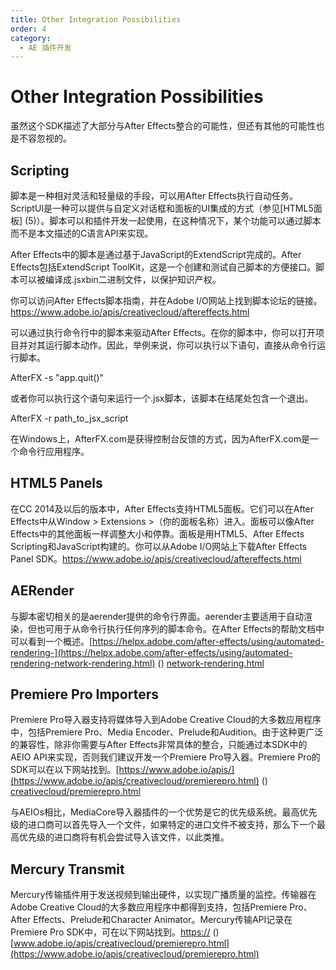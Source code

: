```yaml
---
title: Other Integration Possibilities
order: 4
category:
  - AE 插件开发
---
```


# Other Integration Possibilities

虽然这个SDK描述了大部分与After Effects整合的可能性，但还有其他的可能性也是不容忽视的。

## Scripting

脚本是一种相对灵活和轻量级的手段，可以用After Effects执行自动任务。ScriptUI是一种可以提供与自定义对话框和面板的UI集成的方式（参见[HTML5面板] (5)）。脚本可以和插件开发一起使用，在这种情况下，某个功能可以通过脚本而不是本文描述的C语言API来实现。

After Effects中的脚本是通过基于JavaScript的ExtendScript完成的。After Effects包括ExtendScript ToolKit，这是一个创建和测试自己脚本的方便接口。脚本可以被编译成.jsxbin二进制文件，以保护知识产权。

你可以访问After Effects脚本指南，并在Adobe I/O网站上找到脚本论坛的链接。<https://www.adobe.io/apis/creativecloud/aftereffects.html>

可以通过执行命令行中的脚本来驱动After Effects。在你的脚本中，你可以打开项目并对其运行脚本动作。因此，举例来说，你可以执行以下语句，直接从命令行运行脚本。

AfterFX -s "app.quit()"

或者你可以执行这个语句来运行一个.jsx脚本，该脚本在结尾处包含一个退出。

AfterFX -r path_to_jsx_script

在Windows上，AfterFX.com是获得控制台反馈的方式，因为AfterFX.com是一个命令行应用程序。

## HTML5 Panels

在CC 2014及以后的版本中，After Effects支持HTML5面板。它们可以在After Effects中从Window > Extensions >（你的面板名称）进入。面板可以像After Effects中的其他面板一样调整大小和停靠。面板是用HTML5、After Effects Scripting和JavaScript构建的。你可以从Adobe I/O网站上下载After Effects Panel SDK。<https://www.adobe.io/apis/creativecloud/aftereffects.html>

## AERender

与脚本密切相关的是aerender提供的命令行界面。aerender主要适用于自动渲染，但也可用于从命令行执行任何序列的脚本命令。在After Effects的帮助文档中可以看到一个概述。[https://helpx.adobe.com/after-effects/using/automated-rendering-](https://helpx.adobe.com/after-effects/using/automated-rendering-network-rendering.html) () [network-rendering.html](https://helpx.adobe.com/after-effects/using/automated-rendering-network-rendering.html)

## Premiere Pro Importers

Premiere Pro导入器支持将媒体导入到Adobe Creative Cloud的大多数应用程序中，包括Premiere Pro、Media Encoder、Prelude和Audition。由于这种更广泛的兼容性，除非你需要与After Effects非常具体的整合，只能通过本SDK中的AEIO API来实现，否则我们建议开发一个Premiere Pro导入器。Premiere Pro的SDK可以在以下网站找到。[https://www.adobe.io/apis/](https://www.adobe.io/apis/creativecloud/premierepro.html) () [creativecloud/premierepro.html](https://www.adobe.io/apis/creativecloud/premierepro.html)

与AEIOs相比，MediaCore导入器插件的一个优势是它的优先级系统。最高优先级的进口商可以首先导入一个文件，如果特定的进口文件不被支持，那么下一个最高优先级的进口商将有机会尝试导入该文件，以此类推。

## Mercury Transmit

Mercury传输插件用于发送视频到输出硬件，以实现广播质量的监控。传输器在Adobe Creative Cloud的大多数应用程序中都得到支持，包括Premiere Pro、After Effects、Prelude和Character Animator。Mercury传输API记录在Premiere Pro SDK中，可在以下网站找到。[https://](https://www.adobe.io/apis/creativecloud/premierepro.html) () [www.adobe.io/apis/creativecloud/premierepro.html](https://www.adobe.io/apis/creativecloud/premierepro.html)